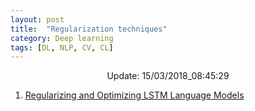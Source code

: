 ```yaml
---
layout: post
title:  "Regularization techniques"
category: Deep learning
tags: [DL, NLP, CV, CL]
---
```






<center> Update: 15/03/2018_08:45:29</center>

  	
1. [ Regularizing and Optimizing LSTM Language Models](https://rawgit.com/elbayadm/PaperNotes/master/notes/regularization/2017-Regularizing-and-Optimizing-LSTM-Language-Models.html)
